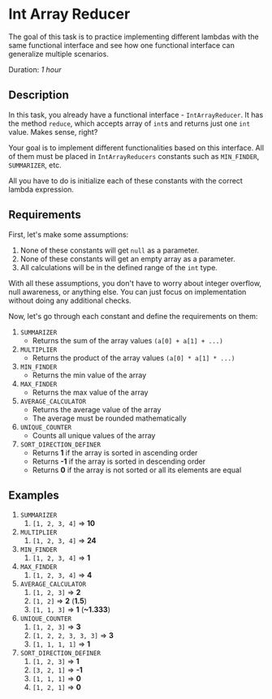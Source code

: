 # Int Array Reducer

The goal of this task is to practice implementing different lambdas with the same functional interface
and see how one functional interface can generalize multiple scenarios.

Duration: _1 hour_

## Description

In this task, you already have a functional interface - `IntArrayReducer`. It has the method `reduce`, which accepts
array of `int`s and returns just one `int` value. Makes sense, right?

Your goal is to implement different functionalities based on this interface. All of them must be placed in
`IntArrayReducers` constants such as `MIN_FINDER`, `SUMMARIZER`, etc.

All you have to do is initialize each of these constants
with the correct lambda expression.

## Requirements

First, let's make some assumptions:
1. None of these constants will get `null` as a parameter.
2. None of these constants will get an empty array as a parameter.
3. All calculations will be in the defined range of the `int` type.

With all these assumptions, you don't have to worry about integer overflow, null awareness, or anything else.
You can just focus on implementation without doing any additional checks.

Now, let's go through each constant and define the requirements on them:

1. `SUMMARIZER`
   * Returns the sum of the array values `(a[0] + a[1] + ...)`
2. `MULTIPLIER`
   * Returns the product of the array values `(a[0] * a[1] * ...)`
3. `MIN_FINDER`
   * Returns the min value of the array
4. `MAX_FINDER`
   * Returns the max value of the array
5. `AVERAGE_CALCULATOR`
   * Returns the average value of the array
   * The average must be rounded mathematically
6. `UNIQUE_COUNTER`
   * Counts all unique values of the array
7. `SORT_DIRECTION_DEFINER`
   * Returns **1** if the array is sorted in ascending order
   * Returns **-1** if the array is sorted in descending order
   * Returns **0** if the array is not sorted or all its elements are equal

## Examples

1. `SUMMARIZER`
   1. `[1, 2, 3, 4]` => **10**
2. `MULTIPLIER`
   1. `[1, 2, 3, 4]` => **24**
3. `MIN_FINDER`
   1. `[1, 2, 3, 4]` => **1**
4. `MAX_FINDER`
    1. `[1, 2, 3, 4]` => **4**
5. `AVERAGE_CALCULATOR`
     1. `[1, 2, 3]` => **2**
     2. `[1, 2]` => **2** (**1.5**)
     3. `[1, 1, 3]` => **1** (**~1.333**)
6. `UNIQUE_COUNTER`
   1. `[1, 2, 3]` => **3**
   2. `[1, 2, 2, 3, 3, 3]` => **3**
   3. `[1, 1, 1, 1]` => **1**
7. `SORT_DIRECTION_DEFINER`
   1. `[1, 2, 3]` => **1**
   1. `[3, 2, 1]` => **-1**
   1. `[1, 1, 1]` => **0**
   1. `[1, 2, 1]` => **0**
